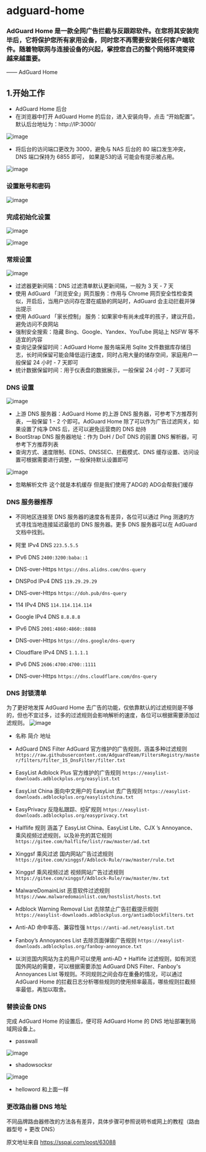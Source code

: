 # adguard-home
### AdGuard Home 是一款全网广告拦截与反跟踪软件。在您将其安装完毕后，它将保护您所有家用设备，同时您不再需要安装任何客户端软件。随着物联网与连接设备的兴起，掌控您自己的整个网络环境变得越来越重要。    
—— AdGuard Home

## 1.开始工作
- AdGuard Home 后台
- 在浏览器中打开 AdGuard Home 的后台，进入安装向导，点击 “开始配置”。默认后台地址为：​http://IP:3000/​

![image](https://user-images.githubusercontent.com/74764072/165743827-32c902af-535c-4bef-a7a6-24b6a99df837.png)

- 将后台的访问端口更改为 3000，避免与 NAS 后台的 80 端口发生冲突，DNS 端口保持为 6855 即可， 如果是53的话 可能会有提示被占用。

![image](https://user-images.githubusercontent.com/74764072/165743929-5c6906bd-c553-45ac-8cf9-c08bea7fcc0a.png)

### 设置账号和密码

![image](https://user-images.githubusercontent.com/74764072/165743999-d271a762-c802-4f32-a73b-9e33ac82bf4d.png)

### 完成初始化设置

![image](https://user-images.githubusercontent.com/74764072/165744097-3bb205cb-ef58-401b-8ebb-6e780f8dd711.png)

![image](https://user-images.githubusercontent.com/74764072/165744154-e223407e-1316-45af-b5ae-b39248971c2a.png)

### 常规设置

![image](https://user-images.githubusercontent.com/74764072/165744269-2f235cac-9d79-42bf-9083-7822463819fe.png)

- 过滤器更新间隔：DNS 过滤清单默认更新间隔，一般为 3 天 - 7 天
- 使用 AdGuard 「浏览安全」网页服务：作用与 Chrome 网页安全性检查类似，开启后，当用户访问存在潜在威胁的网站时，AdGuard 会主动拦截并弹出提示
- 使用 AdGuard 「家长控制」 服务：如果家中有尚未成年的孩子，建议开启，避免访问不良网站
- 强制安全搜索：隐藏 Bing、Google、Yandex、YouTube 网站上 NSFW 等不适宜的内容
- 查询记录保留时间：AdGuard Home 服务端采用 Sqlite 文件数据库存储日志，长时间保留可能会降低运行速度，同时占用大量的储存空间，家庭用户一般保留 24 小时 - 7 天即可
- 统计数据保留时间：用于仪表盘的数据展示，一般保留 24 小时 - 7 天即可

### DNS 设置

![image](https://user-images.githubusercontent.com/74764072/165744440-7511089d-99a7-4387-a696-0eafd992707d.png)

- 上游 DNS 服务器：AdGuard Home 的上游 DNS 服务器，可参考下方推荐列表，一般保留 1 - 2 个即可。AdGuard Home 除了可以作为广告过滤网关，如果设置了纯净 DNS 后，还可以避免运营商的 DNS 劫持
- BootStrap DNS 服务器地址：作为 DoH / DoT DNS 的前置 DNS 解析器，可参考下方推荐列表
- 查询方式、速度限制、EDNS、DNSSEC、拦截模式、DNS 缓存设置、访问设置可根据需要进行调整，一般保持默认设置即可

![image](https://user-images.githubusercontent.com/74764072/165878997-4f612814-68d5-4800-a1bc-f5968eb59ed0.png)
- 忽略解析文件 这个就是本机缓存 但是我们使用了ADG的 ADG会帮我们缓存
### DNS 服务器推荐
- 不同地区连接至 DNS 服务器的速度各有差异，各位可以通过 Ping 测速的方式寻找当地连接延迟最低的 DNS 服务器。更多 DNS 服务器可以在 AdGuard 文档中找到。

- 阿里	IPv4 DNS	```223.5.5.5```
- IPv6 DNS	```2400:3200:baba::1```
- DNS-over-Https	``` https://dns.alidns.com/dns-query ```
- DNSPod	IPv4 DNS	```119.29.29.29```
- DNS-over-Https	```https://doh.pub/dns-query```
- 114	IPv4 DNS	```114.114.114.114```
- Google	IPv4 DNS	```8.8.8.8```
- IPv6 DNS	```2001:4860:4860::8888```
- DNS-over-Https	```https://dns.google/dns-query```
- Cloudflare	IPv4 DNS	```1.1.1.1```
- IPv6 DNS	```2606:4700:4700::1111```
- DNS-over-Https	```https://dns.cloudflare.com/dns-query```

### DNS 封锁清单
为了更好地发挥 AdGuard Home 去广告的功能，仅依靠默认的过滤规则是不够的，但也不宜过多，过多的过滤规则会影响解析的速度，各位可以根据需要添加过滤规则。
![image](https://user-images.githubusercontent.com/74764072/165744929-35204abf-d8ec-4579-8119-154c28a7c952.png)

- 名称	简介	地址
- AdGuard DNS Filter	AdGuard 官方维护的广告规则，涵盖多种过滤规则	```https://raw.githubusercontent.com/AdguardTeam/FiltersRegistry/master/filters/filter_15_DnsFilter/filter.txt```
- EasyList	Adblock Plus 官方维护的广告规则	```https://easylist-downloads.adblockplus.org/easylist.txt```
- EasyList China	面向中文用户的 EasyList 去广告规则	```https://easylist-downloads.adblockplus.org/easylistchina.txt```
- EasyPrivacy	反隐私跟踪、挖矿规则	```https://easylist-downloads.adblockplus.org/easyprivacy.txt```
- Halflife 规则	涵盖了 EasyList China、EasyList Lite、CJX ’s Annoyance、乘风视频过滤规则，以及补充的其它规则	```https://gitee.com/halflife/list/raw/master/ad.txt```
- Xinggsf 乘风过滤	国内网站广告过滤规则	```https://gitee.com/xinggsf/Adblock-Rule/raw/master/rule.txt```
- Xinggsf 乘风视频过滤	视频网站广告过滤规则	```https://gitee.com/xinggsf/Adblock-Rule/raw/master/mv.txt```
- MalwareDomainList	恶意软件过滤规则	```https://www.malwaredomainlist.com/hostslist/hosts.txt```
- Adblock Warning Removal List	去除禁止广告拦截提示规则	```https://easylist-downloads.adblockplus.org/antiadblockfilters.txt```
- Anti-AD	命中率高、兼容性强	```https://anti-ad.net/easylist.txt```
- Fanboy’s Annoyances List	去除页面弹窗广告规则	```https://easylist-downloads.adblockplus.org/fanboy-annoyance.txt```

- 以浏览国内网站为主的用户可以使用 anti-AD + Halflife 过滤规则，如有浏览国外网站的需要，可以根据需要添加 AdGuard DNS Filter、Fanboy's Annoyances List 等规则。不同规则之间会存在重叠的情况，可以通过 AdGuard Home 的拦截日志分析哪些规则的使用频率最高，哪些规则拦截频率最低，再加以取舍。

### 替换设备 DNS
完成 AdGuard Home 的设置后，便可将 AdGuard Home 的 DNS 地址部署到局域网设备上。

- passwall

![image](https://user-images.githubusercontent.com/74764072/165879116-07f24f2d-55f8-4565-8bce-7e3b80f70c26.png)

- shadowsocksr

![image](https://user-images.githubusercontent.com/74764072/165879433-73810d04-bd3e-40f9-b87c-bf6c41ff6a63.png)


- helloword
和上面一样

### 更改路由器 DNS 地址
不同品牌路由器修改的方法各有差异，具体步骤可参照说明书或网上的教程（路由器型号 + 更改 DNS）

原文地址来自 https://sspai.com/post/63088
